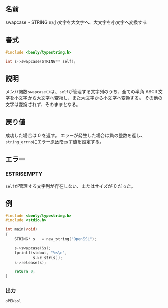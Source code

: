 ## 名前

swapcase - STRING の小文字を大文字へ、大文字を小文字へ変換する

## 書式

```c
#include <benly/typestring.h>

int s->swapcase(STRING** self);
```

## 説明

メンバ関数`swapcase()`は、`self`が管理する文字列のうち、全ての半角 ASCII 文字を小文字から大文字へ変換し、また大文字から小文字へ変換する。
その他の文字は変換されず、そのままとなる。

## 戻り値

成功した場合は 0 を返す。
エラーが発生した場合は負の整数を返し、`string_errno`にエラー原因を示す値を設定する。

## エラー

### ESTRISEMPTY

`self`が管理する文字列が存在しない、またはサイズが 0 だった。

## 例

```c
#include <benly/typestring.h>
#include <stdio.h>

int main(void)
{
    STRING* s   = new_string("OpenSSL");

    s->swapcase(&s);
    fprintf(stdout, "%s\n",
            s->c_str(s));
    s->release(s);

    return 0;
}
```

### 出力

```
oPENssl
```

